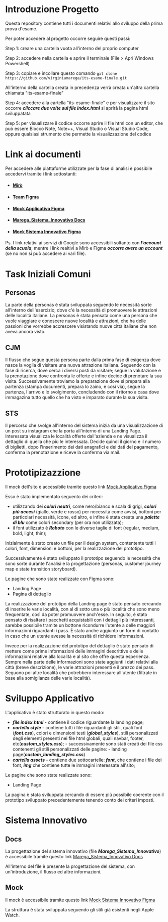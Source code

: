 # Introduzione Progetto
Questa repository contiene tutti i documenti relativi allo sviluppo della prima prova d'esame.

Per poter accedere al progetto occorre seguire questi passi:

Step 1: creare una cartella vuota all'interno del proprio computer

Step 2: accedere nella cartella e aprire il terminale (File > Apri Windows Powershell)

Step 3: copiare e incollare questo comando
        ```
        git clone https://github.com/virginiamarega/its-esame-finale.git
        ```
        
All'interno della cartella creata in precedenza verrà creata un'altra cartella chiamata "its-esame-finale"

Step 4: accedere alla cartella "its-esame-finale" e per visualizzare il sito occorre ***cliccare due volte sul file index.html***
        si aprirà la pagina html sviluppatata

Step 5: per visualizzare il codice occorre aprire il file html con un editor, che può essere Blocco Note, Note++, Visual Studio o Visual Studio Code, oppure qualsiasi strumento che permette la visualizzazione del codice

# Link ai documenti
Per accedere alle piattaforme utilizzate per la fase di analisi è possibile accedervi tramite i link sottostanti:
- #### [Mirò](https://miro.com/app/board/o9J_l6MkzoQ=/)
- #### [Team Figma](https://www.figma.com/team_invite/redeem/VCxzwCAo70golS8wMFtxZi)
- #### [Mock Applicativo Figma](https://www.figma.com/file/gapy1TGFhutlHgAi2yHmw1/Applicativo?node-id=0%3A1)
- #### [Marega_Sistema_Innovativo Docs](https://docs.google.com/document/d/1-jHPAbyxrSvylMH0Qjzta6vDXQ8XkOgLEQB9oXpcWys/edit?usp=sharing)
- #### [Mock Sistema Innovativo Figma](https://www.figma.com/file/yFbcnxLfTM5d7f6pCT7t0a/Sistema-Innovativo?node-id=0%3A1)

Ps. I link relativi ai servizi di Google sono accessibili soltanto con ***l'account della scuola***, mentre i link realtivi a Mirò e Figma ***occorre avere un account*** (se no non si può accedere ai vari file).

# Task Iniziali Comuni

## Personas
La parte della personas è stata sviluppata seguendo le necessità sorte all'interno dell'esercizio, dove c'è la necessità di promuovere le attrazioni delle località italiane.  La personas è stata pensata come una persona che vuole viaggiare e conoscere nuove località e attrazioni, che ha delle passioni che vorrebbe accrescere visistando nuove città italiane che non aveva ancora visto.

## CJM
Il flusso che segue questa persona parte dalla prima fase di esigenza dove nasce la voglia di visitare una nuova attrazione italiana.
Seguendo con la fase di ricerca, dove cerca i diversi posti da visitare; segue la valutazione e la prenotazione dove confronta le offerte e infine decide di prenotare la sua visita. Successivamente troviamo la preparazione dove si prepara alla partenza (stampa documenti, prepara lo zaino, e così via), segue la partenza, l'arrivo e lo svolgimento, concludendo con il ritorno a casa dove immagazina tutto quello che ha visto e imparato durante la sua visita.

## STS
Il percorso che svolge all'interno del sistema inizia da una visualizzazione di un post su instagram che la porta all'interno di una Landing Page. Interessata visualizza le località offerte dall'azienda e ne visualizza il dettaglio di quella che più le interessata. Decide quindi il giorno e il numero di biglietti, dopo l'inserimento dei dati anagrafici e dei dati del pagamento, conferma la prenotazione e riceve la conferma via mail.

# Prototipizazzione
Il mock dell'sito è accessibile tramite questo link [Mock Applicativo Figma](https://www.figma.com/file/gapy1TGFhutlHgAi2yHmw1/Applicativo?node-id=0%3A1)

Esso è stato implementato seguento dei criteri:
- utilizzando dei ***colori neutri***, come nero/bianco e scala di grigi, ***colori più accesi*** (giallo, verde e rosso) per necessità come avvisi, bottoni per particolari necessità, icone, ed altro, e infine è stata creata una ***palette di blu*** come colori secondary (per ora non utilizzata);
- il font utilizzato è ***Roboto*** con le diverse taglie di font (regular, medium, bold, light, thin);

Inizialmente è stato creato un file per il design system, contentente tutti i colori, font, dimensioni e bottoni, per la realizzazione del prototipo.

Successivamente è stato sviluppato il prototipo seguendo le necessità che sono sorte durante l'analisi e la progettazione (personas, customer journey map e state transition storyboard).

Le pagine che sono state realizzate con Figma sono:
- Landing Page
- Pagina di dettaglio

La realizzazione del prototipo della Landing page è stato pensato cercando di inserire le varie località, con al di sotto una o più località che sono meno frequentate, così da poter promuovere anch'esse. In seguito, è stato pensato di risaltare i pacchetti acquistabili con i dettagli più interessanti, sarebbe possibile tramite un bottone ricondurre l'utente a delle maggiori informazioni riguardanti i pass.
È stato anche aggiunto un form di contatto in caso che un utente avesse la necessità di richidere informazioni.

Invece per la realizzazione del prototipo del dettaglio è stato pensato di mettere come prime informazioni delle immagini descrittive e delle informazioni relative alla località e al sito che offre questa esperienza. Sempre nella parte delle informazioni sono state aggiunti i dati relativi alla città (breve descrizione), le varie attrazioni presenti e il prezzo dei pass.
Seguono poi altre località che potrebbero interessare all'utente (filtrate in base alla somiglianza delle varie località).

# Sviluppo Applicativo
L'applicativo è stato strutturato in questo modo:
- ***file index.html*** - contiene il codice riguardante la landing page;
- ***cartella style*** - contiene tutti i file riguardanti gli stili, quali font (***font.css***), colori e dimensioni testi (***global_styles***), stili personalizzati degli elementi presenti nei file html globali, quali navbar, footer, etc(***custom_styles.css***);
        - successivamente sono stati creati dei file css contenenti gli stili personalizzati delle pagine:
                - landing page(***custom_landing_styles.css***)
- ***cartella assets*** - contiene due sottocartelle: ***font***, che contiene i file dei font, ***img*** che contiene tutte le immagini interessate all'sito;

Le pagine che sono state realizzate sono:
- Landing Page

La pagina è stata sviluppata cercando di essere più possibile coerente con il prototipo sviluppato precedentemente tenendo conto dei criteri imposti.

# Sistema Innovativo
## Docs
La progettazione del sistema innovativo (file ***Marega_Sistema_Innovativo***) è accessibile tramite questo link [Marega_Sistema_Innovativo Docs](https://docs.google.com/document/d/1-jHPAbyxrSvylMH0Qjzta6vDXQ8XkOgLEQB9oXpcWys/edit?usp=sharing)

All'interno del file è presente la progettazione del sistema, con un'introduzione, il flusso ed altre informazioni.

## Mock
Il mock è accessibile tramite questo link [Mock Sistema Innovativo Figma](https://www.figma.com/file/yFbcnxLfTM5d7f6pCT7t0a/Sistema-Innovativo?node-id=0%3A1)

La struttura è stata sviluppata seguendo gli stili già esistenti negli Apple Watch.